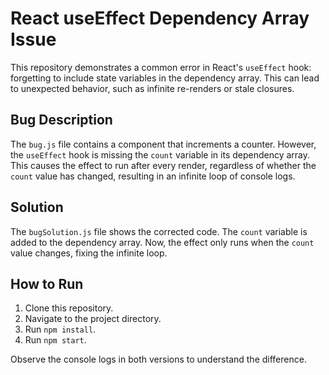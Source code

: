 # React useEffect Dependency Array Issue

This repository demonstrates a common error in React's `useEffect` hook: forgetting to include state variables in the dependency array.  This can lead to unexpected behavior, such as infinite re-renders or stale closures.

## Bug Description

The `bug.js` file contains a component that increments a counter.  However, the `useEffect` hook is missing the `count` variable in its dependency array. This causes the effect to run after every render, regardless of whether the `count` value has changed, resulting in an infinite loop of console logs.

## Solution

The `bugSolution.js` file shows the corrected code. The `count` variable is added to the dependency array.  Now, the effect only runs when the `count` value changes, fixing the infinite loop.

## How to Run

1. Clone this repository.
2. Navigate to the project directory.
3. Run `npm install`.
4. Run `npm start`.

Observe the console logs in both versions to understand the difference.